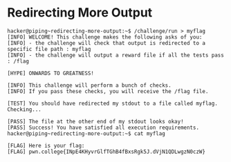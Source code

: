 # Redirecting More Output
    hacker@piping~redirecting-more-output:~$ /challenge/run > myflag
    [INFO] WELCOME! This challenge makes the following asks of you:
    [INFO] - the challenge will check that output is redirected to a specific file path : myflag
    [INFO] - the challenge will output a reward file if all the tests pass : /flag

    [HYPE] ONWARDS TO GREATNESS!

    [INFO] This challenge will perform a bunch of checks.
    [INFO] If you pass these checks, you will receive the /flag file.

    [TEST] You should have redirected my stdout to a file called myflag. Checking...

    [PASS] The file at the other end of my stdout looks okay!
    [PASS] Success! You have satisfied all execution requirements.
    hacker@piping~redirecting-more-output:~$ cat myflag

    [FLAG] Here is your flag:
    [FLAG] pwn.college{INpE4KHyvrGlfTGhB4fBxsRgk5J.dVjN1QDLwgzN0czW}
